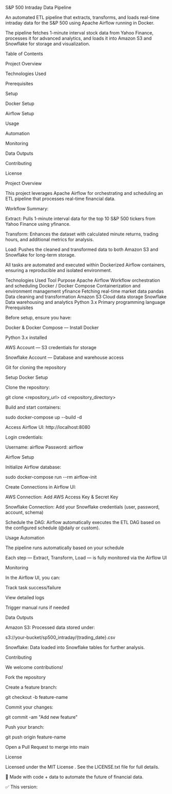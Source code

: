 S&P 500 Intraday Data Pipeline

An automated ETL pipeline that extracts, transforms, and loads real-time intraday data for the S&P 500 using Apache Airflow running in Docker.

The pipeline fetches 1-minute interval stock data from Yahoo Finance, processes it for advanced analytics, and loads it into Amazon S3 and Snowflake for storage and visualization.

Table of Contents

Project Overview

Technologies Used

Prerequisites

Setup

Docker Setup

Airflow Setup

Usage

Automation

Monitoring

Data Outputs

Contributing

License

Project Overview

This project leverages Apache Airflow for orchestrating and scheduling an ETL pipeline that processes real-time financial data.

Workflow Summary:

Extract: Pulls 1-minute interval data for the top 10 S&P 500 tickers from Yahoo Finance using yfinance.

Transform: Enhances the dataset with calculated minute returns, trading hours, and additional metrics for analysis.

Load: Pushes the cleaned and transformed data to both Amazon S3 and Snowflake for long-term storage.

All tasks are automated and executed within Dockerized Airflow containers, ensuring a reproducible and isolated environment.

Technologies Used
Tool	Purpose
Apache Airflow	Workflow orchestration and scheduling
Docker / Docker Compose	Containerization and environment management
yfinance	Fetching real-time market data
pandas	Data cleaning and transformation
Amazon S3	Cloud data storage
Snowflake	Data warehousing and analytics
Python 3.x	Primary programming language
Prerequisites

Before setup, ensure you have:

Docker & Docker Compose — Install Docker

Python 3.x installed

AWS Account — S3 credentials for storage

Snowflake Account — Database and warehouse access

Git for cloning the repository

Setup
Docker Setup

Clone the repository:

git clone <repository_url>
cd <repository_directory>


Build and start containers:

sudo docker-compose up --build -d


Access Airflow UI: http://localhost:8080

Login credentials:

Username: airflow
Password: airflow

Airflow Setup

Initialize Airflow database:

sudo docker-compose run --rm airflow-init


Create Connections in Airflow UI:

AWS Connection: Add AWS Access Key & Secret Key

Snowflake Connection: Add your Snowflake credentials (user, password, account, schema)

Schedule the DAG:
Airflow automatically executes the ETL DAG based on the configured schedule (@daily or custom).

Usage
Automation

The pipeline runs automatically based on your schedule

Each step — Extract, Transform, Load — is fully monitored via the Airflow UI

Monitoring

In the Airflow UI, you can:

Track task success/failure

View detailed logs

Trigger manual runs if needed

Data Outputs

Amazon S3:
Processed data stored under:

s3://your-bucket/sp500_intraday/{trading_date}.csv


Snowflake:
Data loaded into Snowflake tables for further analysis.

Contributing

We welcome contributions!

Fork the repository

Create a feature branch:

git checkout -b feature-name


Commit your changes:

git commit -am "Add new feature"


Push your branch:

git push origin feature-name


Open a Pull Request to merge into main

License

Licensed under the MIT License
. See the LICENSE.txt
 file for full details.

💬 Made with code + data to automate the future of financial data.

✅ This version:

